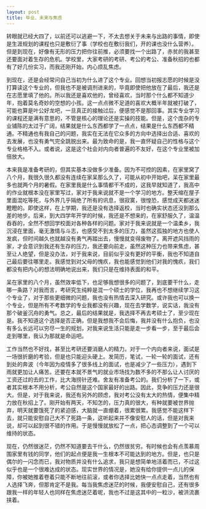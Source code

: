 ```yaml
---
layout: post
title: 毕业、未来与焦虑
---
```

转眼就已经大四了，以前还可以逃避一下，不太去想关于未来与出路的事情，即使是生涯规划的课程也只是敷衍了事（学校也在敷衍我们，开的课也没什么营养）。但是到现在，好像有无形的压力把你往前推，必须要找一个出路了，赤贫的我甚至还要面对着生存的危机。学校里，大家考研的考研、考公的考公、准备秋招的也都有了好几份实习，而我还刚开始，内心烦乱焦虑。

到现在，还是会经常问自己当初为什么进了这个专业。回想当初报志愿的时候是没打算读这个专业的，但我也不是被调剂进来的，毕竟即使把他放在了最后，我还是在志愿里填了他的。所以我还是喜欢他的，曾经喜欢，当时那个什么都不知道少年，抱着莫名奇妙的空想的小孩。这一点点微不足道的喜欢大概半年就被打破了，可能也算是叶公好龙吧，一旦真正的接触过后，便感觉不是那回事。其实专业学习的课程还是满有意思的，不管是核心的理论还是实操的技能。但是，这个庞杂的专业铺陈的太过于广阔，结果就是什么东西都学了一点点，结果是什么东西都不精通。不精通也有我自己的问题，我实在无法在它众多的方向中选择出合适、喜欢的去发展，也没有勇气完全跳脱出来。最为致命的是，我一直怀疑自己的性格与这个专业格格不入。或者说，这是这个社会对内向者普遍的不友好，在这个专业里被加倍放大。

本来我是准备考研的，但其实基本没做多少准备。因为不可控的因素，在家里窝了八个月，我很久很久都没有连续在家呆那么久了，可能从初中开始吧，呆在家里最多也就两个月的暑假。在家里我是什么事情都干不成的，这我早就知道了，我高中的作业就根本没在家里写过，家对于我来说就不是一个学习的地方。整天缩在屋子里面混吃等死，与外界几乎隔绝了所有的讯息，很寂寞，很惶恐，感觉成天都迷迷瞪瞪的。即使这样，在上学期，我还是没有选择返校，当时也确实状态还没到那么差的地步。后来，到大四学年开学的时候，我还是不想来的，在家舒服久了，温温吞吞的，全然不想回学校面对各种各样的问题。家对于我来说就是一个温柔乡，我沉浸在里面，毫无激情与斗志，也感受不到太多的压力，虽然这孤独的地方也使人发疯，但时间越久也就越没有勇气再踏出去，慢慢就变得废物了。离开遮风挡雨的家，才会意识到我还有生存的压力，我还要向前走，虽然这种压力也带来焦虑，甚至让人绝望，但是没办法，对于我来说，目前似乎没有更好的平衡，我也不知道自己最后要往哪里走。我感觉到对父母的愧疚，我也能感觉到他们对我的愧疚，我们都没有把内心的想法明确地说出来，我们只是在维持表面的和平。

呆在家里的八个月，虽然效率低下，也足够我想很多的问题了，到底要干什么，走哪一条路？对我而言，考研究生纯粹是混一个硕士的学位，我再也不想继续学习这个专业了，对于那些更细微的问题，我也没有热情去深入研究。或许我也可以换一个专业，但是所有不考数学的专业我都没有兴趣，现在去学数学，说实话，我没有那个破釜沉舟的勇气。总之，最后的结果就是，我选择不再去考硕士了，至少现在是。我不知道这个选择是否正确，但是我想我不会后悔，我并没有什么抱负，也没有多么长远可以穷尽一生的规划，对我来说生活只能是走一步看一步，至于最后会走到哪里，我认为那就是命运吧。

工作当然也不好找，甚至比考研还要消磨人的精力。对于一个内向者来说，面试是一场很折磨的考验，但是也只能迎头硬上。发简历，笔试，一轮一轮的面试，还有到处的奔波（今年因为疫情多了很多线上的面试，也是减少了一些压力），遇到下雨就更加让人痛苦。还要在本就不景气的就业市场找为数不多的不那么让人讨厌的工资还过的去的工作，比大海捞针还难。舍友有准备考公的。我们分析了一下，或者其实根本不用分析，考公自然是这个国家最好的出路。因此，竞争的压力还是很大。但是，对于我来说，我还有另外的顾虑，我对考公没有太大的热情，便集中精力放在秋招上了。刚开始有两天，不知怎的，压力真的很大，有种就要被世界抛弃，明天就要饿死了的紧迫感，大脑就一直绷着，很累很累。我感觉不能这样下去，就只能安慰自己大不了死路一条，这听起来并不像安慰人的话，但是对我来说，却可以起到很不错的作用。于是慢慢就放松了一点，把心态调整到了一个可以维持的状态。

现在，仍然很迷茫，仍然不知道要去干什么，仍然很贫穷。有时候也会有点羡慕周围家里有钱的同学，他们的起点便是我一生根本不可能达到的地方。但是，也只是偶尔的一闪念而已，我对物质并没有什么追求，我只是想简单地活着而已，不过这似乎也是一个很难达成的状态。现实世界的情况是，她没有给你提供一点儿的保障，你被她推着卷着只能不断地往前滚，或者你选择比她快一点点走着，当然也有人选择飞奔，但那肯定不是我。每当我焦虑迷茫的时候，我便安慰自己，还有很多跟我一样的年轻人也同样在焦虑迷茫着呢，我也不过是这其中的一粒沙，被洪流裹挟着。
